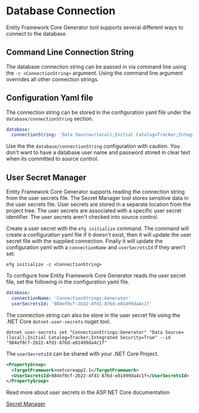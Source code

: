 # Database Connection

Entity Framework Core Generator tool supports several different ways to connect to the database.

## Command Line Connection String

The database connection string can be passed in via command line using the `-c <ConnectionString>` argument.  Using the command line argument overrides all other connection strings.

## Configuration Yaml file

The connection string can be stored in the configuration yaml file under the `database/connectionString` section.

```YAML
database:
  connectionString: 'Data Source=(local);Initial Catalog=Tracker;Integrated Security=True'
```

Use the the `database/connectionString` configuration with caution.  You don't want to have a database user name and password stored in clear text when its committed to source control.

## User Secret Manager

Entity Framework Core Generator supports reading the connection string from the user secrets file.  The Secret Manager tool stores sensitive data in the user secrets file. User secrets are stored in a separate location from the project tree. The user secrets are associated with a specific user secret identifier. The user secrets aren't checked into source control.

Create a user secret with the `efg initialize` command.  The command will create a configuration yaml file if it doesn't exist, then it will update the user secret file with the supplied connection.  Finally it will update the configuration yaml with a `connectionName` and `userSecretsId` if they aren't set.

```Shell
efg initialize -c <ConnectionString>
```

To configure how Entity Framework Core Generator reads the user secret file, set the following in the configuration yaml file.

```YAML
database:
  connectionName: 'ConnectionStrings:Generator'
  userSecretsId: '984ef0cf-2b22-4fd1-876d-e01499da4c1f'
```

The connection string can also be store in the user secret file using the .NET Core `dotnet-user-secrets` nuget tool.

```Shell
dotnet user-secrets set "ConnectionStrings:Generator" "Data Source=(local);Initial Catalog=Tracker;Integrated Security=True" --id "984ef0cf-2b22-4fd1-876d-e01499da4c1f"
```

The `userSecretsId` can be shared with your .NET Core Project.

```XML
<PropertyGroup>
  <TargetFramework>netcoreapp2.1</TargetFramework>
  <UserSecretsId>984ef0cf-2b22-4fd1-876d-e01499da4c1f</UserSecretsId>
</PropertyGroup>
```

Read more about user secrets in the ASP.NET Core documentation

[Secret Manager](https://docs.microsoft.com/en-us/aspnet/core/security/app-secrets?tabs=windows&view=aspnetcore-2.1#secret-manager)

